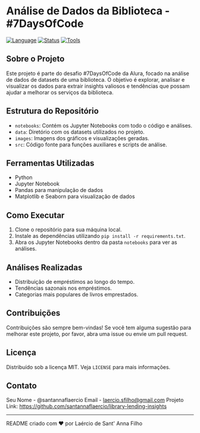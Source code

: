 # Análise de Dados da Biblioteca - #7DaysOfCode
[![Language](https://img.shields.io/badge/language-Python-blue.svg)](https://www.python.org/)
[![Status](https://img.shields.io/badge/status-em%20desenvolvimento-yellow.svg)](https://github.com/santannaflaercio/library-lending-insights)
[![Tools](https://img.shields.io/badge/tools-Jupyter%20Notebook%2C%20Pandas%2C%20Matplotlib%2C%20Seaborn-brightgreen.svg)](https://github.com/santannaflaercio/library-lending-insights)


## Sobre o Projeto
Este projeto é parte do desafio #7DaysOfCode da Alura, focado na análise de dados de datasets de uma biblioteca. 
O objetivo é explorar, analisar e visualizar os dados para extrair insights valiosos e tendências que possam ajudar a melhorar os serviços da biblioteca.

## Estrutura do Repositório
- `notebooks`: Contém os Jupyter Notebooks com todo o código e análises.
- `data`: Diretório com os datasets utilizados no projeto.
- `images`: Imagens dos gráficos e visualizações geradas.
- `src`: Código fonte para funções auxiliares e scripts de análise.

## Ferramentas Utilizadas
- Python
- Jupyter Notebook
- Pandas para manipulação de dados
- Matplotlib e Seaborn para visualização de dados

## Como Executar
1. Clone o repositório para sua máquina local.
2. Instale as dependências utilizando `pip install -r requirements.txt`.
3. Abra os Jupyter Notebooks dentro da pasta `notebooks` para ver as análises.

## Análises Realizadas
- Distribuição de empréstimos ao longo do tempo.
- Tendências sazonais nos empréstimos.
- Categorias mais populares de livros emprestados.

## Contribuições
Contribuições são sempre bem-vindas! Se você tem alguma sugestão para melhorar este projeto, por favor, abra uma issue ou envie um pull request.

## Licença
Distribuído sob a licença MIT. Veja `LICENSE` para mais informações.

## Contato
Seu Nome - @santannaflaercio
Email - laercio.sfilho@gmail.com
Projeto Link: https://github.com/santannaflaercio/library-lending-insights

---

README criado com ❤️ por Laércio de Sant' Anna Filho

